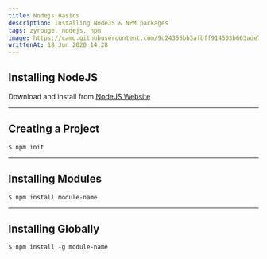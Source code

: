 ```yaml
---
title: Nodejs Basics
description: Installing NodeJS & NPM packages
tags: zyrouge, nodejs, npm
image: https://camo.githubusercontent.com/9c24355bb3afbff914503b663ade7beb341079fa/68747470733a2f2f6e6f64656a732e6f72672f7374617469632f696d616765732f6c6f676f2d6c696768742e737667
writtenAt: 18 Jun 2020 14:28
---
```


## Installing NodeJS

Download and install from [NodeJS Website](https://nodejs.org)

---

## Creating a Project

```text
$ npm init
```

---

## Installing Modules

```text
$ npm install module-name
```

---

## Installing Globally

```text
$ npm install -g module-name
```

